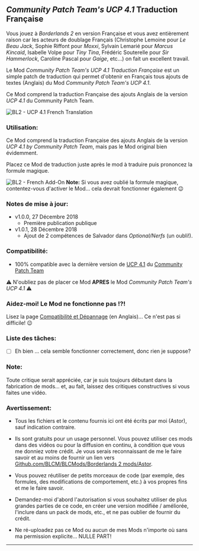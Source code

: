 ## *Community Patch Team's UCP 4.1* Traduction Française

Vous jouez à *Borderlands 2* en version Française et vous avez entièrement raison car les acteurs de doublage Français (Christophe Lemoine pour *Le Beau Jack*, Sophie Riffont pour *Moxxi*, Sylvain Lemarié pour *Marcus Kincaid*,  Isabelle Volpe pour *Tiny Tina*, Frédéric Souterelle pour *Sir Hammerlock*, Caroline Pascal pour *Gaige*, etc...) on fait un excellent travail.

Le Mod *Community Patch Team's UCP 4.1 Traduction Française* est un simple patch de traduction qui permet d'obtenir en Français tous ajouts de textes (Anglais) du Mod *Community Patch Team's UCP 4.1*.

Ce Mod comprend la traduction Française des ajouts Anglais de la version *UCP 4.1* du Community Patch Team.

![BL2 - UCP 4.1 French Translation](https://imgur.com/E7yuwNu.jpg "Go away Brits & Yankees, there is nothing for you here!")

### Utilisation:

Ce Mod comprend la traduction Française des ajouts Anglais de la version *UCP 4.1 by Community Patch Team*, mais pas le Mod original bien évidemment. 

Placez ce Mod de traduction juste après le mod à traduire puis prononcez la formule magique.

![BL2 - French Add-On](https://imgur.com/UfPtPcg.jpg "Oui, oui! Comme sur la photo... C'est facile, non?")
__Note:__ Si vous avez oublié la formule magique, contentez-vous d'activer le Mod... cela devrait fonctionner également :wink:

### Notes de mise à jour:

- v1.0.0, 27 Décembre 2018
  - Première publication publique
- v1.0.1, 28 Décembre 2018
  - Ajout de 2 compétences de Salvador dans *Optional/Nerfs* (un oubli!). 

### Compatibilité:

- 100% compatible avec la dernière version de [UCP 4.1](https://github.com/BLCM/BLCMods/blob/6ad6e7c89b8c55eed9091a2676bd5414cdc0b78b/Borderlands%202%20mods/Community%20Patch%20Team/Patch.txt) du [Community Patch Team](https://github.com/BLCM/BLCMods/tree/master/Borderlands%202%20mods/Community%20Patch%20Team) 
 

:warning: N'oubliez pas de placer ce Mod __APRES__ le Mod *Community Patch Team's UCP 4.1* :warning:

### Aidez-moi! Le Mod ne fonctionne pas !?!

Lisez la page  [Compatibilité et Dépannage](https://github.com/BLCM/BLCMods/tree/master/Borderlands%202%20mods/Astor/Compatibility%20%26%20Troubleshooting) (en Anglais)... Ce n'est pas si difficile! :wink:

### Liste des tâches:

- [ ] Eh bien ... cela semble fonctionner correctement, donc rien je suppose?
  
### Note: 

Toute critique serait appréciée, car je suis toujours débutant dans la fabrication de mods... et, au fait, laissez des critiques constructives si vous faites une vidéo.

### Avertissement:

- Tous les fichiers et le contenu fournis ici ont été écrits par moi (Astor), sauf indication contraire.

- Ils sont gratuits pour un usage personnel. Vous pouvez utiliser ces mods dans des vidéos ou pour la diffusion en continu, à condition que vous me donniez votre crédit. Je vous serais reconnaissant de me le faire savoir et au moins de fournir un lien vers [Github.com/BLCM/BLCMods/Borderlands 2 mods/Astor](https://github.com/BLCM/BLCMods/tree/master/Borderlands%202%20mods/Astor).

- Vous pouvez réutiliser de petits morceaux de code (par exemple, des formules, des modifications de comportement, etc.) à vos propres fins et me le faire savoir. 

- Demandez-moi d'abord l'autorisation si vous souhaitez utiliser de plus grandes parties de ce code, en créer une version modifiée / améliorée, l'inclure dans un pack de mods, etc., et ne pas oublier de fournir du crédit.

- Ne ré-uploadez pas ce Mod ou aucun de mes Mods n'importe où sans ma permission explicite... NULLE PART!

* * * * *



